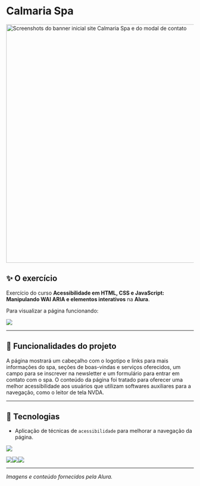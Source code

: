 # Calmaria Spa

<img width="1280" height="640" alt="Screenshots do banner inicial site Calmaria Spa e do modal de contato" src="https://github.com/user-attachments/assets/a0961ab6-ec89-4e11-8bdd-466e9cda8d0c" />

## ✨ O exercício

Exercício do curso <b>Acessibilidade em HTML, CSS e JavaScript: Manipulando WAI ARIA e elementos interativos</b> na <b>Alura</b>.

Para visualizar a página funcionando: 

<a href="https://lucasjdantas.github.io/exercicio-alura-html-css-js-acessibilidade-03/" target="_blank"><img loading="lazy" src="https://img.shields.io/badge/GitHub%20Pages-222222?style=for-the-badge&logo=GitHub%20Pages&logoColor=white" target="_blank"></a>

<hr>

## 🔨 Funcionalidades do projeto

A página mostrará um cabeçalho com o logotipo e links para mais informações do spa, seções de boas-vindas e serviços oferecidos, um campo para se inscrever na newsletter e um formulário para entrar em contato com o spa.
O conteúdo da página foi tratado para oferecer uma melhor acessibilidade aos usuários que utilizam softwares auxiliares para a navegação, como o leitor de tela NVDA.
<hr>

## 🚀 Tecnologias
- Aplicação de técnicas de `acessibilidade` para melhorar a navegação da página.

<img loading="laz" src="https://img.shields.io/badge/VSCode-0078D4?style=for-the-badge&logo=visual%20studio%20code&logoColor=white">

<img loading="lazy" src="https://img.shields.io/badge/HTML5-E34F26?style=for-the-badge&logo=html5&logoColor=white"><img loading="lazy" src="https://img.shields.io/badge/CSS3-1572B6?style=for-the-badge&logo=css3&logoColor=white"><img loading="lazy" src="https://img.shields.io/badge/JavaScript-323330?style=for-the-badge&logo=javascript&logoColor=F7DF1E">

<hr>

*Imagens e conteúdo fornecidos pela Alura.*
